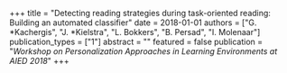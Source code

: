 +++
title = "Detecting reading strategies during task-oriented reading: Building an automated classifier"
date = 2018-01-01
authors = ["G. *Kachergis", "J. *Kielstra", "L. Bokkers", "B. Persad", "I. Molenaar"]
publication_types = ["1"]
abstract = ""
featured = false
publication = "*Workshop on Personalization Approaches in Learning Environments at AIED 2018*"
+++

